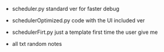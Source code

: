- scheduler.py
  standard ver for faster debug

- schedulerOptimized.py
  code with the UI included ver

- schedulerFirt.py
  just a template first time the user give me

- all txt
  random notes 
